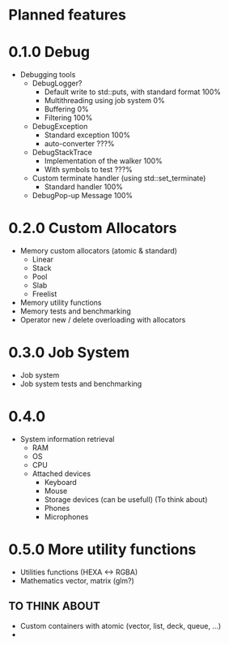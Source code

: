# Planned features
# 0.1.0 Debug
- Debugging tools
    - DebugLogger?
        - Default write to std::puts, with standard format 100%
        - Multithreading using job system 0%
        - Buffering 0%
        - Filtering 100%
    - DebugException
        - Standard exception 100%
        - auto-converter ???%
    - DebugStackTrace
        - Implementation of the walker 100%
        - With symbols to test ???%
    - Custom terminate handler (using std::set_terminate)
        - Standard handler 100%
    - DebugPop-up Message 100%

# 0.2.0 Custom Allocators
- Memory custom allocators (atomic & standard)
    - Linear
    - Stack
    - Pool
    - Slab
    - Freelist
- Memory utility functions
- Memory tests and benchmarking
- Operator new / delete overloading with allocators
# 0.3.0 Job System
- Job system
- Job system tests and benchmarking

# 0.4.0
- System information retrieval
    - RAM
    - OS
    - CPU
    - Attached devices
        - Keyboard
        - Mouse
        - Storage devices (can be usefull) (To think about)
        - Phones
        - Microphones
# 0.5.0 More utility functions
- Utilities functions (HEXA <-> RGBA)
- Mathematics vector, matrix (glm?)

## TO THINK ABOUT ##
- Custom containers with atomic (vector, list, deck, queue, ...)
- 